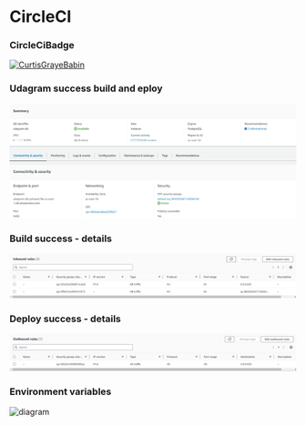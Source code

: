 # CircleCI

### CircleCiBadge
[![CurtisGrayeBabin](https://circleci.com/gh/CurtisGrayeBabin/udagram-udacity.svg?style=svg)](https://app.circleci.com/pipelines/github/CurtisGrayeBabin/udagram-udacity/8/workflows/b05adec4-ec01-4533-a730-3ade7d591c46/jobs/11)

### Udagram success build and eploy
![diagram](../graphics/RDS_01.png)

### Build success - details
![diagram](../graphics/RDS_02.png)

### Deploy success - details
![diagram](../graphics/RDS_03.png)

### Environment variables
![diagram](../graphics/RDS_04.png)
